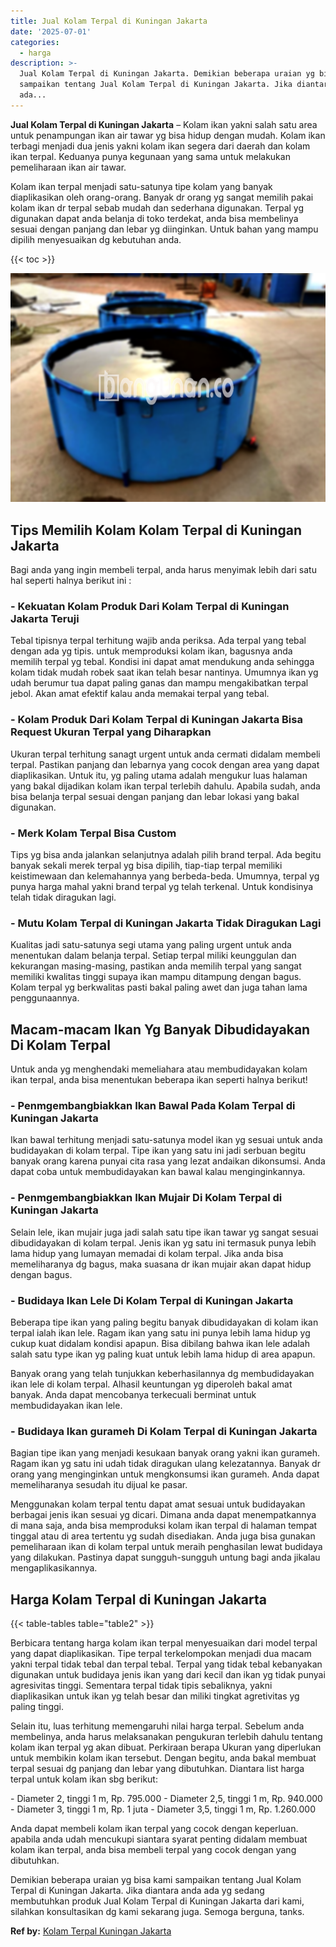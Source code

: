 ```yaml
---
title: Jual Kolam Terpal di Kuningan Jakarta
date: '2025-07-01'
categories:
  - harga
description: >-
  Jual Kolam Terpal di Kuningan Jakarta. Demikian beberapa uraian yg bisa kami
  sampaikan tentang Jual Kolam Terpal di Kuningan Jakarta. Jika diantara anda
  ada...
---
```


**Jual Kolam Terpal di Kuningan Jakarta** – Kolam ikan yakni salah satu area untuk penampungan ikan air tawar yg bisa hidup dengan mudah. Kolam ikan terbagi menjadi dua jenis yakni kolam ikan segera dari daerah dan kolam ikan terpal. Keduanya punya kegunaan yang sama untuk melakukan pemeliharaan ikan air tawar.

Kolam ikan terpal menjadi satu-satunya tipe kolam yang banyak diaplikasikan oleh orang-orang. Banyak dr orang yg sangat memilih pakai kolam ikan dr terpal sebab mudah dan sederhana digunakan. Terpal yg digunakan dapat anda belanja di toko terdekat, anda bisa membelinya sesuai dengan panjang dan lebar yg diinginkan. Untuk bahan yang mampu dipilih menyesuaikan dg kebutuhan anda.

{{< toc >}}

![Jual Kolam Terpal di Kuningan Jakarta](/images/jual-kolam-terpal-18.png)

## Tips Memilih Kolam Kolam Terpal di Kuningan Jakarta

Bagi anda yang ingin membeli terpal, anda harus menyimak lebih dari satu hal seperti halnya berikut ini :

### \- Kekuatan Kolam Produk Dari Kolam Terpal di Kuningan Jakarta Teruji

Tebal tipisnya terpal terhitung wajib anda periksa. Ada terpal yang tebal dengan ada yg tipis. untuk memproduksi kolam ikan, bagusnya anda memilih terpal yg tebal. Kondisi ini dapat amat mendukung anda sehingga kolam tidak mudah robek saat ikan telah besar nantinya. Umumnya ikan yg udah berumur tua dapat paling ganas dan mampu mengakibatkan terpal jebol. Akan amat efektif kalau anda memakai terpal yang tebal.

### \- Kolam Produk Dari Kolam Terpal di Kuningan Jakarta Bisa Request Ukuran Terpal yang Diharapkan

Ukuran terpal terhitung sanagt urgent untuk anda cermati didalam membeli terpal. Pastikan panjang dan lebarnya yang cocok dengan area yang dapat diaplikasikan. Untuk itu, yg paling utama adalah mengukur luas halaman yang bakal dijadikan kolam ikan terpal terlebih dahulu. Apabila sudah, anda bisa belanja terpal sesuai dengan panjang dan lebar lokasi yang bakal digunakan.

### \- Merk Kolam Terpal Bisa Custom

Tips yg bisa anda jalankan selanjutnya adalah pilih brand terpal. Ada begitu banyak sekali merek terpal yg bisa dipilih, tiap-tiap terpal memiliki keistimewaan dan kelemahannya yang berbeda-beda. Umumnya, terpal yg punya harga mahal yakni brand terpal yg telah terkenal. Untuk kondisinya telah tidak diragukan lagi.

### \- Mutu Kolam Terpal di Kuningan Jakarta Tidak Diragukan Lagi

Kualitas jadi satu-satunya segi utama yang paling urgent untuk anda menentukan dalam belanja terpal. Setiap terpal miliki keunggulan dan kekurangan masing-masing, pastikan anda memilih terpal yang sangat memiliki kwalitas tinggi supaya ikan mampu ditampung dengan bagus. Kolam terpal yg berkwalitas pasti bakal paling awet dan juga tahan lama penggunaannya.

## Macam-macam Ikan Yg Banyak Dibudidayakan Di Kolam Terpal

Untuk anda yg menghendaki memeliahara atau membudidayakan kolam ikan terpal, anda bisa menentukan beberapa ikan seperti halnya berikut!

### \- Penmgembangbiakkan Ikan Bawal Pada Kolam Terpal di Kuningan Jakarta

Ikan bawal terhitung menjadi satu-satunya model ikan yg sesuai untuk anda budidayakan di kolam terpal. Tipe ikan yang satu ini jadi serbuan begitu banyak orang karena punyai cita rasa yang lezat andaikan dikonsumsi. Anda dapat coba untuk membudidayakan kan bawal kalau menginginkannya.

### \- Penmgembangbiakkan Ikan Mujair Di Kolam Terpal di Kuningan Jakarta

Selain lele, ikan mujair juga jadi salah satu tipe ikan tawar yg sangat sesuai dibudidayakan di kolam terpal. Jenis ikan yg satu ini termasuk punya lebih lama hidup yang lumayan memadai di kolam terpal. Jika anda bisa memeliharanya dg bagus, maka suasana dr ikan mujair akan dapat hidup dengan bagus.

### \- Budidaya Ikan Lele Di Kolam Terpal di Kuningan Jakarta

Beberapa tipe ikan yang paling begitu banyak dibudidayakan di kolam ikan terpal ialah ikan lele. Ragam ikan yang satu ini punya lebih lama hidup yg cukup kuat didalam kondisi apapun. Bisa dibilang bahwa ikan lele adalah salah satu type ikan yg paling kuat untuk lebih lama hidup di area apapun.

Banyak orang yang telah tunjukkan keberhasilannya dg membudidayakan ikan lele di kolam terpal. Alhasil keuntungan yg diperoleh bakal amat banyak. Anda dapat mencobanya terkecuali berminat untuk membudidayakan ikan lele.

### \- Budidaya Ikan gurameh Di Kolam Terpal di Kuningan Jakarta

Bagian tipe ikan yang menjadi kesukaan banyak orang yakni ikan gurameh. Ragam ikan yg satu ini udah tidak diragukan ulang kelezatannya. Banyak dr orang yang menginginkan untuk mengkonsumsi ikan gurameh. Anda dapat memeliharanya sesudah itu dijual ke pasar.

Menggunakan kolam terpal tentu dapat amat sesuai untuk budidayakan berbagai jenis ikan sesuai yg dicari. Dimana anda dapat menempatkannya di mana saja, anda bisa memproduksi kolam ikan terpal di halaman tempat tinggal atau di area tertentu yg sudah disediakan. Anda juga bisa gunakan pemeliharaan ikan di kolam terpal untuk meraih penghasilan lewat budidaya yang dilakukan. Pastinya dapat sungguh-sungguh untung bagi anda jikalau mengaplikasikannya.

## Harga Kolam Terpal di Kuningan Jakarta

{{< table-tables table="table2" >}}

Berbicara tentang harga kolam ikan terpal menyesuaikan dari model terpal yang dapat diaplikasikan. Tipe terpal terkelompokan menjadi dua macam yakni terpal tidak tebal dan terpal tebal. Terpal yang tidak tebal kebanyakan digunakan untuk budidaya jenis ikan yang dari kecil dan ikan yg tidak punyai agresivitas tinggi. Sementara terpal tidak tipis sebaliknya, yakni diaplikasikan untuk ikan yg telah besar dan miliki tingkat agretivitas yg paling tinggi.

Selain itu, luas terhitung memengaruhi nilai harga terpal. Sebelum anda membelinya, anda harus melaksanakan pengukuran terlebih dahulu tentang kolam ikan terpal yg akan dibuat. Perkiraan berapa Ukuran yang diperlukan untuk membikin kolam ikan tersebut. Dengan begitu, anda bakal membuat terpal sesuai dg panjang dan lebar yang dibutuhkan. Diantara list harga terpal untuk kolam ikan sbg berikut:

\- Diameter 2, tinggi 1 m, Rp. 795.000 - Diameter 2,5, tinggi 1 m, Rp. 940.000 - Diameter 3, tinggi 1 m, Rp. 1 juta - Diameter 3,5, tinggi 1 m, Rp. 1.260.000

Anda dapat membeli kolam ikan terpal yang cocok dengan keperluan. apabila anda udah mencukupi siantara syarat penting didalam membuat kolam ikan terpal, anda bisa membeli terpal yang cocok dengan yang dibutuhkan.

Demikian beberapa uraian yg bisa kami sampaikan tentang Jual Kolam Terpal di Kuningan Jakarta. Jika diantara anda ada yg sedang membutuhkan produk Jual Kolam Terpal di Kuningan Jakarta dari kami, silahkan konsultasikan dg kami sekarang juga. Semoga berguna, tanks.

**Ref by:** [Kolam Terpal Kuningan Jakarta](https://id.wikipedia.org/wiki/Kolam)
